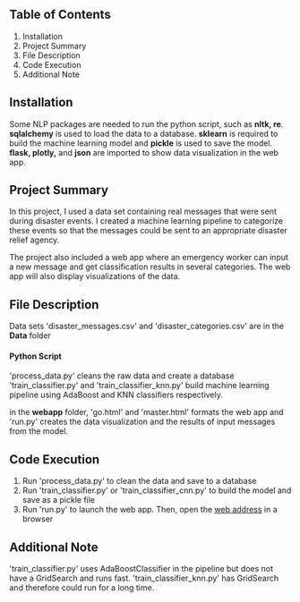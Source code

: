 ## **Table of Contents**
1. Installation
2. Project Summary
3. File Description
4. Code Execution
5. Additional Note

## **Installation**
Some NLP packages are needed to run the python script, such as **nltk, re**. **sqlalchemy** is used to load the data to a database. **sklearn** is required to build the machine learning model and **pickle** is used to save the model. **flask, plotly,** and **json** are imported to show data visualization in the web app. 

## **Project Summary**
In this project, I used a data set containing real messages that were sent during disaster events. I created a machine learning pipeline to categorize these events so that the messages could be sent to an appropriate disaster relief agency.

The project also included a web app where an emergency worker can input a new message and get classification results in several categories. The web app will also display visualizations of the data. 

## **File Description**
Data sets 'disaster_messages.csv' and 'disaster_categories.csv' are in the **Data** folder

#### **Python Script**
'process_data.py' cleans the raw data and create a database
'train_classifier.py' and 'train_classifier_knn.py' build machine learning pipeline using AdaBoost and KNN classifiers respectively.

in the **webapp** folder, 'go.html' and 'master.html' formats the web app and 'run.py' creates the data visualization and the results of input messages from the model. 

## **Code Execution**
1. Run 'process_data.py' to clean the data and save to a database
2. Run 'train_classifier.py' or 'train_classifier_cnn.py' to build the model and save as a pickle file
3. Run 'run.py' to launch the web app. Then, open the [web address](https://view6914b2f4-3001.udacity-student-workspaces.com/) in a browser

## **Additional Note**
'train_classifier.py' uses AdaBoostClassifier in the pipeline but does not have a GridSearch and runs fast. 
'train_classifier_knn.py' has GridSearch and therefore could run for a long time. 


